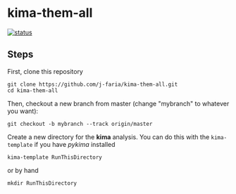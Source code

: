 # kima-them-all

[![status](https://api.shippable.com/projects/5cadbabcdaf54c0007d257f6/badge?branch=master)]()


## Steps

First, clone this repository

```
git clone https://github.com/j-faria/kima-them-all.git
cd kima-them-all
```

Then, checkout a new branch from master (change "mybranch" to whatever you want):

```
git checkout -b mybranch --track origin/master
```

Create a new directory for the **kima** analysis.
You can do this with the `kima-template` if you have _pykima_ installed

```
kima-template RunThisDirectory
```

or by hand

```
mkdir RunThisDirectory

```

